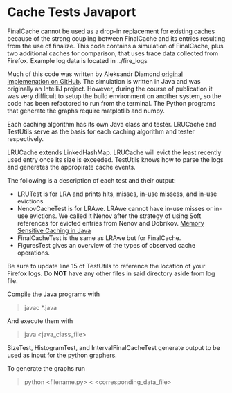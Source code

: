 # Cache Tests Javaport

FinalCache cannot be used as a drop-in replacement for existing caches because of the strong coupling between FinalCache and its entries resulting from the use of 
finalize. This code contains a simulation of FinalCache, plus two additional caches for comparison, that uses trace data collected from Firefox. Example log data is 
located in ../fire_logs

Much of this code was written by Aleksandr Diamond [original implemenation on GitHub](https://github.com/asdiamond/cache.tests/tree/javaport). 
The simulation is written in Java and was originally an IntelliJ project. However, during the course of publication it was very difficult to setup the build
environment on another system, so the code has been refactored to run from the terminal. The Python programs that generate the graphs require matplotlib and numpy.

Each caching algorithm has its own Java class and tester. LRUCache and TestUtils serve as the basis for each caching algorithm and tester respectively.

LRUCache extends LinkedHashMap. LRUCache will evict the least recently used entry once its size is exceeded. 
TestUtils knows how to parse the logs and generates the appropirate cache events.

The following is a description of each test and their output:
* LRUTest is for LRA and prints hits, misses, in-use missess, and in-use evictions
* NenovCacheTest is for LRAwe. LRAwe cannot have in-use misses or in-use evictions. We called it Nenov after the strategy of using Soft references for 
evicted entries from Nenov and Dobrikov. [Memory Sensitive Caching in Java](https://pdfs.semanticscholar.org/f1d7/3b7933abcca9842a74c15a48c084a29d95db.pdf)
* FinalCacheTest is the same as LRAwe but for FinalCache.
* FiguresTest gives an overview of the types of observed cache operations.

Be sure to update line 15 of TestUtils to reference the location of your Firefox logs. Do **NOT** have any other files in said directory
aside from log file.

Compile the Java programs with

> javac \*.java

And execute them with

> java \<java_class_file\>

SizeTest, HistogramTest, and IntervalFinalCacheTest generate output to be used as input for the python graphers.

To generate the graphs run

> python \<filename.py\> \< \<corresponding_data_file\>
